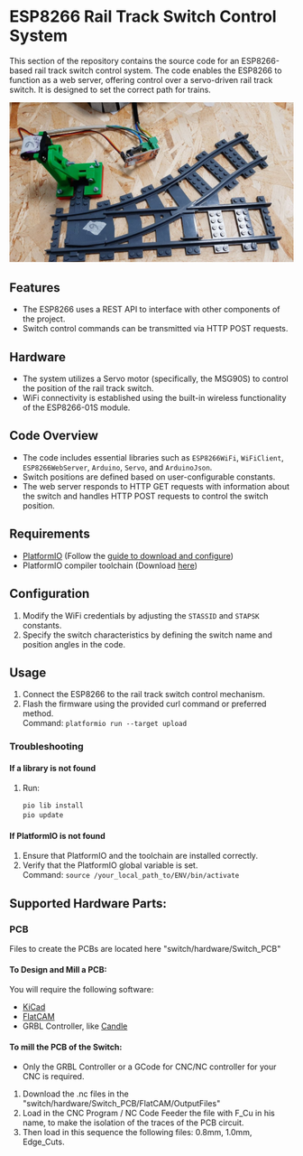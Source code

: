 # ESP8266 Rail Track Switch Control System

This section of the repository contains the source code for an ESP8266-based rail track switch control system. The code enables the ESP8266 to function as a web server, offering control over a servo-driven rail track switch. It is designed to set the correct path for trains.

![Switch Image](../imgs/switch.jpg)

## Features
- The ESP8266 uses a REST API to interface with other components of the project.
- Switch control commands can be transmitted via HTTP POST requests.

## Hardware
- The system utilizes a Servo motor (specifically, the MSG90S) to control the position of the rail track switch.
- WiFi connectivity is established using the built-in wireless functionality of the ESP8266-01S module.

## Code Overview
- The code includes essential libraries such as `ESP8266WiFi`, `WiFiClient`, `ESP8266WebServer`, `Arduino`, `Servo`, and `ArduinoJson`.
- Switch positions are defined based on user-configurable constants.
- The web server responds to HTTP GET requests with information about the switch and handles HTTP POST requests to control the switch position.

## Requirements 
- [PlatformIO](https://platformio.org/platformio-ide) (Follow the [guide to download and configure](https://docs.platformio.org/en/latest/core/installation/index.html))
- PlatformIO compiler toolchain (Download [here](https://registry.platformio.org/platforms/platformio/espressif8266/installation))

## Configuration
1. Modify the WiFi credentials by adjusting the `STASSID` and `STAPSK` constants.
2. Specify the switch characteristics by defining the switch name and position angles in the code.

## Usage
1. Connect the ESP8266 to the rail track switch control mechanism.
2. Flash the firmware using the provided curl command or preferred method.  
   Command: `platformio run --target upload`

### Troubleshooting
#### If a library is not found
1. Run:  
    ```bash
    pio lib install
    pio update
    ```
#### If PlatformIO is not found
1. Ensure that PlatformIO and the toolchain are installed correctly.
2. Verify that the PlatformIO global variable is set.  
   Command: `source /your_local_path_to/ENV/bin/activate`

## Supported Hardware Parts:
### PCB
Files to create the PCBs are located here "switch/hardware/Switch_PCB"
#### To Design and Mill a PCB:
You will require the following software:
- [KiCad](https://www.kicad.org/)
- [FlatCAM](http://flatcam.org/)
- GRBL Controller, like [Candle](https://github.com/Denvi/Candle)

#### To mill the PCB of the Switch:
- Only the GRBL Controller or a GCode for CNC/NC controller for your CNC is required.
1. Download the .nc files in the "switch/hardware/Switch_PCB/FlatCAM/OutputFiles"
2. Load in the CNC Program / NC Code Feeder the file with F_Cu in his name, to make the isolation of the traces of the PCB circuit.
3. Then load in this sequence the following files: 0.8mm, 1.0mm, Edge_Cuts.
